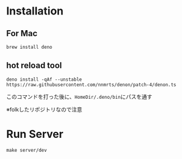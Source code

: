 # Installation

## For Mac

```
brew install deno
```

## hot reload tool

```
deno install -qAf --unstable https://raw.githubusercontent.com/nnmrts/denon/patch-4/denon.ts
```

このコマンドを打った後に、`HomeDir/.deno/bin`にパスを通す

※folkしたリポジトリなので注意

# Run Server

```
make server/dev
```
